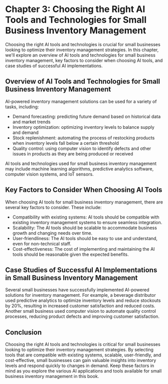 Chapter 3: Choosing the Right AI Tools and Technologies for Small Business Inventory Management
===============================================================================================

Choosing the right AI tools and technologies is crucial for small businesses looking to optimize their inventory management strategies. In this chapter, we'll explore an overview of AI tools and technologies for small business inventory management, key factors to consider when choosing AI tools, and case studies of successful AI implementations.

Overview of AI Tools and Technologies for Small Business Inventory Management
-----------------------------------------------------------------------------

AI-powered inventory management solutions can be used for a variety of tasks, including:

* Demand forecasting: predicting future demand based on historical data and market trends
* Inventory optimization: optimizing inventory levels to balance supply and demand
* Stock replenishment: automating the process of restocking products when inventory levels fall below a certain threshold
* Quality control: using computer vision to identify defects and other issues in products as they are being produced or received

AI tools and technologies used for small business inventory management may include machine learning algorithms, predictive analytics software, computer vision systems, and IoT sensors.

Key Factors to Consider When Choosing AI Tools
----------------------------------------------

When choosing AI tools for small business inventory management, there are several key factors to consider. These include:

* Compatibility with existing systems: AI tools should be compatible with existing inventory management systems to ensure seamless integration.
* Scalability: The AI tools should be scalable to accommodate business growth and changing needs over time.
* User-friendliness: The AI tools should be easy to use and understand, even for non-technical staff.
* Cost-effectiveness: The cost of implementing and maintaining the AI tools should be reasonable given the expected benefits.

Case Studies of Successful AI Implementations in Small Business Inventory Management
------------------------------------------------------------------------------------

Several small businesses have successfully implemented AI-powered solutions for inventory management. For example, a beverage distributor used predictive analytics to optimize inventory levels and reduce stockouts by 20%, resulting in increased customer satisfaction and reduced costs. Another small business used computer vision to automate quality control processes, reducing product defects and improving customer satisfaction.

Conclusion
----------

Choosing the right AI tools and technologies is critical for small businesses looking to optimize their inventory management strategies. By selecting tools that are compatible with existing systems, scalable, user-friendly, and cost-effective, small businesses can gain valuable insights into inventory levels and respond quickly to changes in demand. Keep these factors in mind as you explore the various AI applications and tools available for small business inventory management in this book.
